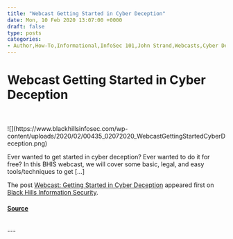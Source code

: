 ```yaml
---
title: "Webcast Getting Started in Cyber Deception"
date: Mon, 10 Feb 2020 13:07:00 +0000
draft: false
type: posts
categories: 
- Author,How-To,Informational,InfoSec 101,John Strand,Webcasts,Cyber Deception,john strand
---
```

# Webcast Getting Started in Cyber Deception

<br/>

<br/>
![](https://www.blackhillsinfosec.com/wp-content/uploads/2020/02/00435_02072020_WebcastGettingStartedCyberDeception.png)

Ever wanted to get started in cyber deception? Ever wanted to do it for free? In this BHIS webcast, we will cover some basic, legal, and easy tools/techniques to get \[…\]

The post [Webcast: Getting Started in Cyber Deception](https://www.blackhillsinfosec.com/webcast-getting-started-in-cyber-deception/) appeared first on [Black Hills Information Security](https://www.blackhillsinfosec.com).

#### [Source](https://www.blackhillsinfosec.com/webcast-getting-started-in-cyber-deception/)

<br/>
---

